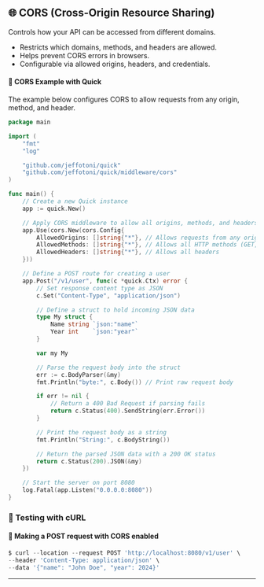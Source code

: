 
## 🌐 CORS (Cross-Origin Resource Sharing)
Controls how your API can be accessed from different domains.

- Restricts which domains, methods, and headers are allowed.
- Helps prevent CORS errors in browsers.
- Configurable via allowed origins, headers, and credentials.


#### 🔧 CORS Example with Quick
The example below configures CORS to allow requests from any origin, method, and header.

```go
package main

import (
    "fmt"
    "log"

    "github.com/jeffotoni/quick"
    "github.com/jeffotoni/quick/middleware/cors"
)

func main() {
    // Create a new Quick instance
    app := quick.New()

    // Apply CORS middleware to allow all origins, methods, and headers
    app.Use(cors.New(cors.Config{
        AllowedOrigins: []string{"*"}, // Allows requests from any origin
        AllowedMethods: []string{"*"}, // Allows all HTTP methods (GET, POST, PUT, DELETE, etc.)
        AllowedHeaders: []string{"*"}, // Allows all headers
    }))

    // Define a POST route for creating a user
    app.Post("/v1/user", func(c *quick.Ctx) error {
        // Set response content type as JSON
        c.Set("Content-Type", "application/json")

        // Define a struct to hold incoming JSON data
        type My struct {
            Name string `json:"name"`
            Year int    `json:"year"`
        }

        var my My

        // Parse the request body into the struct
        err := c.BodyParser(&my)
        fmt.Println("byte:", c.Body()) // Print raw request body

        if err != nil {
            // Return a 400 Bad Request if parsing fails
            return c.Status(400).SendString(err.Error())
        }

        // Print the request body as a string
        fmt.Println("String:", c.BodyString())

        // Return the parsed JSON data with a 200 OK status
        return c.Status(200).JSON(&my)
    })

    // Start the server on port 8080
    log.Fatal(app.Listen("0.0.0.0:8080"))
}

```
### 📌 Testing with cURL

#### 🔹 Making a POST request with CORS enabled

```go
$ curl --location --request POST 'http://localhost:8080/v1/user' \
--header 'Content-Type: application/json' \
--data '{"name": "John Doe", "year": 2024}'
```
---


